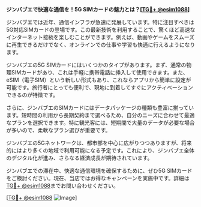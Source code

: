 **ジンバブエで快適な通信を！5G SIMカードの魅力とは？[[TG💪+ @esim1088](https://t.me/s/esim1088)]**

ジンバブエでは近年、通信インフラが急速に発展しています。特に注目すべきは5G対応SIMカードの登場です。この最新技術を利用することで、驚くほど高速なインターネット接続を楽しむことができます。例えば、動画やゲームをスムーズに再生できるだけでなく、オンラインでの仕事や学習も快適に行えるようになります。

ジンバブエの5G SIMカードにはいくつかのタイプがあります。まず、通常の物理SIMカードがあり、これは手軽に携帯電話に挿入して使用できます。また、eSIM（電子SIM）という新しい形式もあり、これならアプリから簡単に設定が可能です。旅行者にとっても便利で、現地に到着してすぐにアクティベーションできるのが特徴です。

さらに、ジンバブエのSIMカードにはデータパッケージの種類も豊富に揃っています。短時間の利用から長期契約まで選べるため、自分のニーズに合わせて最適なプランを選択できます。特に観光客には、短期間で大量のデータが必要な場合が多いので、柔軟なプラン選びが重要です。

ジンバブエの5Gネットワークは、都市部を中心に広がりつつありますが、将来的にはより多くの地域で利用可能になる予定です。これにより、ジンバブエ全体のデジタル化が進み、さらなる経済成長が期待されています。

ジンバブエでの滞在中、快適な通信環境を確保するために、ぜひ5G SIMカードをご検討ください。現在、当店ではお得なキャンペーンを実施中です。詳細は[TG💪+ @esim1088](https://t.me/s/esim1088)までお問い合わせください。

[[TG💪+ @esim1088](https://t.me/s/esim1088) ![Image](https://i.postimg.cc/Y0z9fWf4/image.png)]